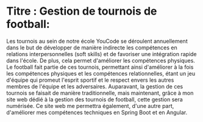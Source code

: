 # Titre : Gestion de tournois de football:

Les tournois au sein de notre école YouCode se déroulent annuellement dans le but de développer de manière indirecte 
les compétences en relations interpersonnelles (soft skills) et de favoriser une intégration rapide dans l'école. De plus, 
cela permet d'améliorer les compétences physiques. Le football fait partie de ces tournois, permettant ainsi d'améliorer à 
la fois les compétences physiques et les compétences relationnelles, étant un jeu d'équipe qui promeut l'esprit sportif 
et le respect envers les autres membres de l'équipe et les adversaires. Auparavant, la gestion de ces tournois se faisait 
de manière traditionnelle, mais maintenant, grâce à mon site web dédié à la gestion des tournois de football, cette gestion 
sera numérisée. Ce site web me permettra également, d'une autre part, d'améliorer mes compétences techniques en Spring Boot et en Angular.
